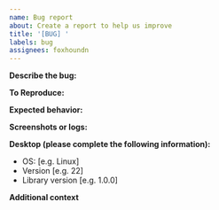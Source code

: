 ```yaml
---
name: Bug report
about: Create a report to help us improve
title: '[BUG] '
labels: bug
assignees: foxhoundn
---
```


**Describe the bug:**

<!-- A clear and concise description of what the bug is. -->

**To Reproduce:**

<!-- Steps to reproduce the behavior: -->

**Expected behavior:**

<!-- A clear and concise description of what you expected to happen. -->

**Screenshots or logs:**

<!-- If applicable, add screenshots to help explain your problem. -->

**Desktop (please complete the following information):**

- OS: [e.g. Linux]
- Version [e.g. 22]
- Library version [e.g. 1.0.0]

**Additional context**

<!-- Add any other context about the problem here. -->
